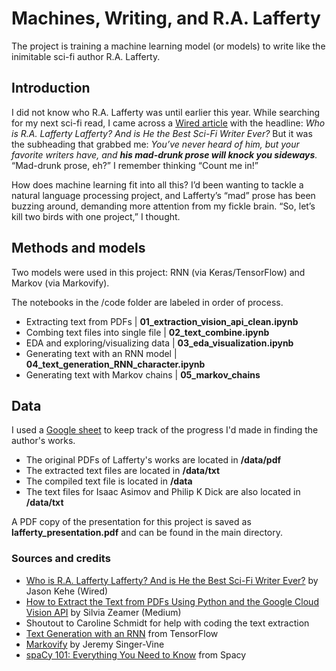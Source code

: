 # Machines, Writing, and R.A. Lafferty
The project is training a machine learning model (or models) to write like the inimitable sci-fi author R.A. Lafferty. 

## Introduction
I did not know who R.A. Lafferty was until earlier this year. While searching for my next sci-fi read, I came across a [Wired article](https://www.wired.com/story/who-is-r-a-lafferty-best-sci-fi-writer-ever/) with the headline: _Who is R.A. Lafferty Lafferty? And is He the Best Sci-Fi Writer Ever?_ But it was the subheading that grabbed me: _You’ve never heard of him, but your favorite writers have, and_ **_his mad-drunk prose will knock you sideways_**_._ “Mad-drunk prose, eh?” I remember thinking “Count me in!”

How does machine learning fit into all this? I’d been wanting to tackle a natural language processing project, and Lafferty’s “mad” prose has been buzzing around, demanding more attention from my fickle brain. “So, let’s kill two birds with one project,” I thought. 

## Methods and models

Two models were used in this project: RNN (via Keras/TensorFlow) and Markov (via Markovify). 

The notebooks in the /code folder are labeled in order of process. 
 - Extracting text from PDFs | **01_extraction_vision_api_clean.ipynb**
 - Combing text files into single file | **02_text_combine.ipynb**
 - EDA and exploring/visualizing data | **03_eda_visualization.ipynb**
 - Generating text with an RNN model | **04_text_generation_RNN_character.ipynb**
 - Generating text with Markov chains | **05_markov_chains**

## Data
I used a [Google sheet](https://docs.google.com/spreadsheets/d/1RMD_tBTUihWwJuByUOIqBEL6mFQ3EdC6VFhK4wpoc_4/edit?usp=sharing) to keep track of the progress I'd made in finding the author's works. 

- The original PDFs of Lafferty's works are located in **/data/pdf**
- The extracted text files are located in **/data/txt**
- The compiled text file is located in **/data**
- The text files for Isaac Asimov and Philip K Dick are also located in **/data/txt**

A PDF copy of the presentation for this project is saved as **lafferty_presentation.pdf** and can be found in the main directory.

### Sources and credits
- [Who is R.A. Lafferty Lafferty? And is He the Best Sci-Fi Writer Ever?](https://medium.com/r?url=https%3A%2F%2Fwww.wired.com%2Fstory%2Fwho-is-r-a-lafferty-best-sci-fi-writer-ever%2F) by Jason Kehe (Wired)
- [How to Extract the Text from PDFs Using Python and the Google Cloud Vision API](https://towardsdatascience.com/how-to-extract-the-text-from-pdfs-using-python-and-the-google-cloud-vision-api-7a0a798adc13) by Silvia Zeamer (Medium)
- Shoutout to Caroline Schmidt for help with coding the text extraction
- [Text Generation with an RNN](https://www.tensorflow.org/text/tutorials/text_generation) from TensorFlow
- [Markovify](https://github.com/jsvine/markovify) by Jeremy Singer-Vine
- [spaCy 101: Everything You Need to Know](https://spacy.io/usage/spacy-101) from Spacy
